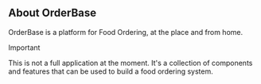 ## About OrderBase

OrderBase is a platform for Food Ordering, at the place and from home.

> [!IMPORTANT]  
> This is not a full application at the moment. It's a collection of components and features that can be used to build a food ordering system.
